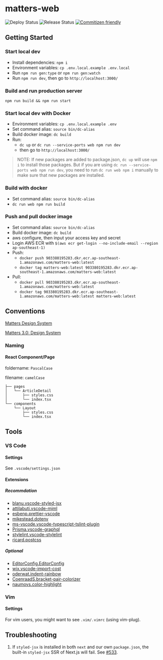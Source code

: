 # matters-web

![Deploy Status](https://github.com/thematters/matters-web/workflows/Deployment/badge.svg) ![Release Status](https://github.com/thematters/matters-web/workflows/Create%20Release/badge.svg) [![Commitizen friendly](https://img.shields.io/badge/commitizen-friendly-brightgreen.svg)](http://commitizen.github.io/cz-cli/)

## Getting Started

### Start local dev

- Install dependencies: `npm i`
- Environment variables: `cp .env.local.example .env.local`
- Run `npm run gen:type` or `npm run gen:watch`
- Run `npm run dev`, then go to `http://localhost:3000/`

### Build and run production server

`npm run build && npm run start`

### Start local dev with Docker

- Environment variables: `cp .env.local.example .env`
- Set command alias: `source bin/dc-alias`
- Build docker image: `dc build`
- Run:
  - `dc up` or `dc run --service-ports web npm run dev`
  - then go to `http://localhost:3000/`

> NOTE: If new packages are added to package.json, `dc up` will use `npm i` to install those packages. But if you are using `dc run --service-ports web npm run dev`, you need to run `dc run web npm i` manually to make sure that new packages are installed.

### Build with docker

- Set command alias: `source bin/dc-alias`
- `dc run web npm run build`

### Push and pull docker image

- Set command alias: `source bin/dc-alias`
- Build docker image: `dc build`
- aws configure, then input your access key and secret
- Login AWS ECR with `$(aws ecr get-login --no-include-email --region ap-southeast-1)`
- Push:
  - `docker push 903380195283.dkr.ecr.ap-southeast-1.amazonaws.com/matters-web:latest`
  - `docker tag matters-web:latest 903380195283.dkr.ecr.ap-southeast-1.amazonaws.com/matters-web:latest`
- Pull:
  - `docker pull 903380195283.dkr.ecr.ap-southeast-1.amazonaws.com/matters-web:latest`
  - `docker tag 903380195283.dkr.ecr.ap-southeast-1.amazonaws.com/matters-web:latest matters-web:latest`

## Conventions

[Matters Design System](https://paper.dropbox.com/doc/Matters-Design-System--AXX9x2tuPldQFCWTN0Mt~_itAQ-klFuV5yv3ZlqpqHL0w0kU)

[Matters 3.0: Design System](https://paper.dropbox.com/doc/Matters-3.0-Design-System--AqXF9GXfYqC18yjAQzN5l02BAg-Sp6ANp5EXAdnzSK3adqNS)

### Naming

#### React Component/Page

foldername: `PascalCase`

filename: `camelCase`

```tree
├── pages
│   └── ArticleDetail
│       ├── styles.css
│       └── index.tsx
└── components
    └── Layout
        ├── styles.css
        └── index.tsx
```

## Tools

### VS Code

#### Settings

See `.vscode/settings.json`

#### Extensions

##### Recommdation

- [blanu.vscode-styled-jsx](https://marketplace.visualstudio.com/items?itemName=blanu.vscode-styled-jsx)
- [attilabuti.vscode-mjml](https://marketplace.visualstudio.com/items?itemName=attilabuti.vscode-mjml)
- [esbenp.prettier-vscode](https://marketplace.visualstudio.com/items?itemName=esbenp.prettier-vscode)
- [mikestead.dotenv](https://marketplace.visualstudio.com/items?itemName=mikestead.dotenv)
- [ms-vscode.vscode-typescript-tslint-plugin]()
- [Prisma.vscode-graphql](https://marketplace.visualstudio.com/items?itemName=Prisma.vscode-graphql)
- [stylelint.vscode-stylelint](https://marketplace.visualstudio.com/items?itemName=stylelint.vscode-stylelint)
- [ricard.postcss](https://marketplace.visualstudio.com/items?itemName=ricard.PostCSS)

##### Optional

- [EditorConfig.EditorConfig](https://marketplace.visualstudio.com/items?itemName=EditorConfig.EditorConfig)
- [wix.vscode-import-cost](https://marketplace.visualstudio.com/items?itemName=wix.vscode-import-cost)
- [oderwat.indent-rainbow](https://marketplace.visualstudio.com/items?itemName=oderwat.indent-rainbow)
- [CoenraadS.bracket-pair-colorizer](https://marketplace.visualstudio.com/items?itemName=CoenraadS.bracket-pair-colorizer)
- [naumovs.color-highlight]()

### Vim

#### Settings

For vim users, you might want to see `.vim/.vimrc` (using vim-plug).

## Troubleshooting

1. If `styled-jsx` is installed in both `next` and our own `package.json`, the built-in `styled-jsx` SSR of Next.js will fail. See [#533](https://github.com/zeit/styled-jsx/issues/533).
